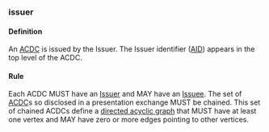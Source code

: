 ### issuer

<h4>Definition</h4><p>An <a href="authentic-chained-data-container">ACDC</a> is issued by the Issuer. The Issuer identifier (<a href="autonomic-identifier">AID</a>) appears in the top level of the ACDC.</p><h4>Rule</h4><p>Each ACDC MUST have an <a href="issuer">Issuer</a> and MAY have an <a href="issuee">Issuee</a>. The set of <a href="ACDC">ACDC</a>s so disclosed in a presentation exchange MUST be chained. This set of chained ACDCs define a <a href="directed-acyclic-graph">directed acyclic graph</a> that MUST have at least one vertex and MAY have zero or more edges pointing to other vertices.</p>